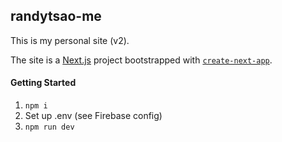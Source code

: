 ## randytsao-me

This is my personal site (v2).

The site is a [Next.js](https://nextjs.org/) project bootstrapped with [`create-next-app`](https://github.com/vercel/next.js/tree/canary/packages/create-next-app).

#### Getting Started

1. `npm i`
2. Set up .env (see Firebase config)
3. `npm run dev`
